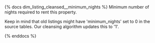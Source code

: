 {% docs dim_listing_cleansed__minimum_nights %}
Minimum number of nights required to rent this property.

Keep in mind that old listings might have 'minimum_nights' set 
to 0 in the source tables. Our cleansing algorithm updates this 
to '1'.

{% enddocs %}